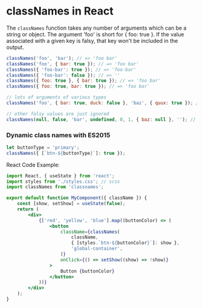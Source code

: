 # classNames in React

The `classNames` function takes any number of arguments which can be a string or object. The argument 'foo' is short for { foo: true }. If the value associated with a given key is falsy, that key won't be included in the output.

```jsx
classNames('foo', 'bar'); // => 'foo bar'
classNames('foo', { bar: true }); // => 'foo bar'
classNames({ 'foo-bar': true }); // => 'foo-bar'
classNames({ 'foo-bar': false }); // => ''
classNames({ foo: true }, { bar: true }); // => 'foo bar'
classNames({ foo: true, bar: true }); // => 'foo bar'

// lots of arguments of various types
classNames('foo', { bar: true, duck: false }, 'baz', { quux: true }); // => 'foo bar baz quux'

// other falsy values are just ignored
classNames(null, false, 'bar', undefined, 0, 1, { baz: null }, ''); // => 'bar 1'
```

### Dynamic class names with ES2015

```jsx
let buttonType = 'primary';
classNames({ [`btn-${buttonType}`]: true });
```

React Code Example:

```jsx
import React, { useState } from 'react';
import styles from './styles.css'; // scss
import classNames from 'classnames';

export default function MyComponent({ className }) {
	const [show, setShow] = useState(false);
	return (
		<div>
			{['red', 'yellow', 'blue'].map((buttonColor) => (
				<button
					className={classNames(
						className,
						{ [styles.`btn-${buttonColor}`]: show },
						'global-container',
					)}
					onClick={() => setShow((show) => !show)}
				>
					Button {buttonColor}
				</button>
			))}
		</div>
	);
}
```
